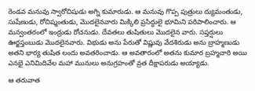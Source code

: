 ﻿రెండవ మనువు స్వారోచిషుడు అగ్ని కుమారుడు. ఆ మనువు గొప్ప పుత్రులు ద్యుమంతుడు, సుషేణుడు, రోచిష్మంతుడు, మొదలైనవారు మిక్కిలి ప్రసిద్ధులై భూమిని పరిపాలించారు. ఆ మన్వంతరంలో ఇంద్రుడు రోచనుడు. దేవతలు తుషితులు మొదలైన వారు. సప్తర్షులు ఊర్జస్తంబుడు మొదలైనవారు. విభుడు అను పేరుతో విష్ణువు వేదశిరుడు అను బ్రాహ్మణుడు అతని భార్య తుషిత లందు అవతరించాడు. ఆ అవతారంలో అతను కుమార బ్రహ్మచారి అయి ఎనభై ఎనిమిదివేల మహా మునులు అనుగ్రహంతో వ్రత దీక్షాపరుడు అయ్యాడు. 

ఆ తరువాత 

